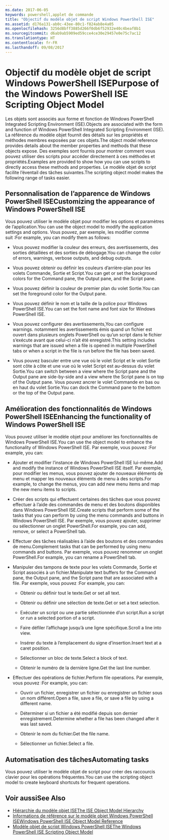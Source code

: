 ```yaml
---
ms.date: 2017-06-05
keywords: powershell,applet de commande
title: "Objectif du modèle objet de script Windows PowerShell ISE"
ms.assetid: d176a131-ab0c-43ee-80c1-f824ab8e4a05
ms.openlocfilehash: 3256d8bff3885d266f0db6f52932e40c4beaf8b1
ms.sourcegitcommit: d6ab9ab5909ed59cce4ce30e29457e0e75c7ac12
ms.translationtype: HT
ms.contentlocale: fr-FR
ms.lasthandoff: 09/08/2017
---
```

# <a name="purpose-of-the-windows-powershell-ise-scripting-object-model"></a><span data-ttu-id="63a60-103">Objectif du modèle objet de script Windows PowerShell ISE</span><span class="sxs-lookup"><span data-stu-id="63a60-103">Purpose of the Windows PowerShell ISE Scripting Object Model</span></span>
  <span data-ttu-id="63a60-104">Les objets sont associés aux forme et fonction de Windows PowerShell Integrated Scripting Environment (ISE).</span><span class="sxs-lookup"><span data-stu-id="63a60-104">Objects are associated with the form and function of Windows PowerShell Integrated Scripting Environment (ISE).</span></span> <span data-ttu-id="63a60-105">La référence du modèle objet fournit des détails sur les propriétés et méthodes membres exposées par ces objets.</span><span class="sxs-lookup"><span data-stu-id="63a60-105">The object model reference provides details about the member properties and methods that these objects expose.</span></span> <span data-ttu-id="63a60-106">Des exemples sont fournis pour montrer comment vous pouvez utiliser des scripts pour accéder directement à ces méthodes et propriétés.</span><span class="sxs-lookup"><span data-stu-id="63a60-106">Examples are provided to show how you can use scripts to directly access these methods and properties.</span></span> <span data-ttu-id="63a60-107">Le modèle objet de script facilite l’éventail des tâches suivantes.</span><span class="sxs-lookup"><span data-stu-id="63a60-107">The scripting object model makes the following range of tasks easier.</span></span>

## <a name="customizing-the-appearance-of-windows-powershell-ise"></a><span data-ttu-id="63a60-108">Personnalisation de l’apparence de Windows PowerShell ISE</span><span class="sxs-lookup"><span data-stu-id="63a60-108">Customizing the appearance of Windows PowerShell ISE</span></span>
 <span data-ttu-id="63a60-109">Vous pouvez utiliser le modèle objet pour modifier les options et paramètres de l’application.</span><span class="sxs-lookup"><span data-stu-id="63a60-109">You can use the object model to modify the application settings and options.</span></span> <span data-ttu-id="63a60-110">Vous pouvez, par exemple, les modifier comme suit :</span><span class="sxs-lookup"><span data-stu-id="63a60-110">For example, you can modify them as follows:</span></span>

- <span data-ttu-id="63a60-111">Vous pouvez modifier la couleur des erreurs, des avertissements, des sorties détaillées et des sorties de débogage.</span><span class="sxs-lookup"><span data-stu-id="63a60-111">You can change the color of errors, warnings, verbose outputs, and debug outputs.</span></span>

- <span data-ttu-id="63a60-112">Vous pouvez obtenir ou définir les couleurs d’arrière-plan pour les volets Commande, Sortie et Script.</span><span class="sxs-lookup"><span data-stu-id="63a60-112">You can get or set the background colors for the Command pane, the Output pane, and the Script pane.</span></span>

- <span data-ttu-id="63a60-113">Vous pouvez définir la couleur de premier plan du volet Sortie.</span><span class="sxs-lookup"><span data-stu-id="63a60-113">You can set the foreground color for the Output pane.</span></span>

- <span data-ttu-id="63a60-114">Vous pouvez définir le nom et la taille de la police pour Windows PowerShell ISE.</span><span class="sxs-lookup"><span data-stu-id="63a60-114">You can set the font name and font size for Windows PowerShell ISE.</span></span>

- <span data-ttu-id="63a60-115">Vous pouvez configurer des avertissements,</span><span class="sxs-lookup"><span data-stu-id="63a60-115">You can configure warnings.</span></span> <span data-ttu-id="63a60-116">notamment les avertissements émis quand un fichier est ouvert dans plusieurs onglets PowerShell ou qu’un script dans le fichier s’exécute avant que celui-ci n’ait été enregistré.</span><span class="sxs-lookup"><span data-stu-id="63a60-116">This setting includes warnings that are issued when a file is opened in multiple PowerShell tabs or when a script in the file is run before the file has been saved.</span></span>

- <span data-ttu-id="63a60-117">Vous pouvez basculer entre une vue où le volet Script et le volet Sortie sont côte à côte et une vue où le volet Script est au-dessus du volet Sortie.</span><span class="sxs-lookup"><span data-stu-id="63a60-117">You can switch between a view where the Script pane and the Output pane are side-by-side and a view where the Script pane is on top of the Output pane.</span></span> <span data-ttu-id="63a60-118">Vous pouvez ancrer le volet Commande en bas ou en haut du volet Sortie.</span><span class="sxs-lookup"><span data-stu-id="63a60-118">You can dock the Command pane to the bottom or the top of the Output pane.</span></span>

## <a name="enhancing-the-functionality-of-windows-powershell-ise"></a><span data-ttu-id="63a60-119">Amélioration des fonctionnalités de Windows PowerShell ISE</span><span class="sxs-lookup"><span data-stu-id="63a60-119">Enhancing the functionality of Windows PowerShell ISE</span></span>
 <span data-ttu-id="63a60-120">Vous pouvez utiliser le modèle objet pour améliorer les fonctionnalités de Windows PowerShell ISE.</span><span class="sxs-lookup"><span data-stu-id="63a60-120">You can use the object model to enhance the functionality of Windows PowerShell ISE.</span></span> <span data-ttu-id="63a60-121">Par exemple, vous pouvez :</span><span class="sxs-lookup"><span data-stu-id="63a60-121">For example, you can:</span></span>

- <span data-ttu-id="63a60-122">Ajouter et modifier l’instance de Windows PowerShell ISE lui-même.</span><span class="sxs-lookup"><span data-stu-id="63a60-122">Add and modify the instance of Windows PowerShell ISE itself.</span></span> <span data-ttu-id="63a60-123">Par exemple, pour modifier les menus, vous pouvez ajouter de nouveaux éléments de menu et mapper les nouveaux éléments de menu à des scripts.</span><span class="sxs-lookup"><span data-stu-id="63a60-123">For example, to change the menus, you can add new menu items and map the new menu items to scripts.</span></span>

- <span data-ttu-id="63a60-124">Créer des scripts qui effectuent certaines des tâches que vous pouvez effectuer à l’aide des commandes de menu et des boutons disponibles dans Windows PowerShell ISE.</span><span class="sxs-lookup"><span data-stu-id="63a60-124">Create scripts that perform some of the tasks that you can perform by using the menu commands and buttons in Windows PowerShell ISE.</span></span> <span data-ttu-id="63a60-125">Par exemple, vous pouvez ajouter, supprimer ou sélectionner un onglet PowerShell.</span><span class="sxs-lookup"><span data-stu-id="63a60-125">For example, you can add, remove, or select a PowerShell tab.</span></span>

- <span data-ttu-id="63a60-126">Effectuer des tâches réalisables à l’aide des boutons et des commandes de menu.</span><span class="sxs-lookup"><span data-stu-id="63a60-126">Complement tasks that can be performed by using menu commands and buttons.</span></span> <span data-ttu-id="63a60-127">Par exemple, vous pouvez renommer un onglet PowerShell.</span><span class="sxs-lookup"><span data-stu-id="63a60-127">For example, you can rename a PowerShell tab.</span></span>

- <span data-ttu-id="63a60-128">Manipuler des tampons de texte pour les volets Commande, Sortie et Script associés à un fichier.</span><span class="sxs-lookup"><span data-stu-id="63a60-128">Manipulate text buffers for the Command pane, the Output pane, and the Script pane that are associated with a file.</span></span> <span data-ttu-id="63a60-129">Par exemple, vous pouvez :</span><span class="sxs-lookup"><span data-stu-id="63a60-129">For example, you can:</span></span>

    -   <span data-ttu-id="63a60-130">Obtenir ou définir tout le texte.</span><span class="sxs-lookup"><span data-stu-id="63a60-130">Get or set all text.</span></span>

    -   <span data-ttu-id="63a60-131">Obtenir ou définir une sélection de texte.</span><span class="sxs-lookup"><span data-stu-id="63a60-131">Get or set a text selection.</span></span>

    -   <span data-ttu-id="63a60-132">Exécuter un script ou une partie sélectionnée d’un script.</span><span class="sxs-lookup"><span data-stu-id="63a60-132">Run a script or run a selected portion of a script.</span></span>

    -   <span data-ttu-id="63a60-133">Faire défiler l’affichage jusqu’à une ligne spécifique.</span><span class="sxs-lookup"><span data-stu-id="63a60-133">Scroll a line into view.</span></span>

    -   <span data-ttu-id="63a60-134">Insérer du texte à l’emplacement du signe d’insertion.</span><span class="sxs-lookup"><span data-stu-id="63a60-134">Insert text at a caret position.</span></span>

    -   <span data-ttu-id="63a60-135">Sélectionner un bloc de texte.</span><span class="sxs-lookup"><span data-stu-id="63a60-135">Select a block of text.</span></span>

    -   <span data-ttu-id="63a60-136">Obtenir le numéro de la dernière ligne.</span><span class="sxs-lookup"><span data-stu-id="63a60-136">Get the last line number.</span></span>

- <span data-ttu-id="63a60-137">Effectuer des opérations de fichier.</span><span class="sxs-lookup"><span data-stu-id="63a60-137">Perform file operations.</span></span> <span data-ttu-id="63a60-138">Par exemple, vous pouvez :</span><span class="sxs-lookup"><span data-stu-id="63a60-138">For example, you can:</span></span>

    -   <span data-ttu-id="63a60-139">Ouvrir un fichier, enregistrer un fichier ou enregistrer un fichier sous un nom différent.</span><span class="sxs-lookup"><span data-stu-id="63a60-139">Open a file, save a file, or save a file by using a different name.</span></span>

    -   <span data-ttu-id="63a60-140">Déterminer si un fichier a été modifié depuis son dernier enregistrement.</span><span class="sxs-lookup"><span data-stu-id="63a60-140">Determine whether a file has been changed after it was last saved.</span></span>

    -   <span data-ttu-id="63a60-141">Obtenir le nom du fichier.</span><span class="sxs-lookup"><span data-stu-id="63a60-141">Get the file name.</span></span>

    -   <span data-ttu-id="63a60-142">Sélectionner un fichier.</span><span class="sxs-lookup"><span data-stu-id="63a60-142">Select a file.</span></span>

## <a name="automating-tasks"></a><span data-ttu-id="63a60-143">Automatisation des tâches</span><span class="sxs-lookup"><span data-stu-id="63a60-143">Automating tasks</span></span>
 <span data-ttu-id="63a60-144">Vous pouvez utiliser le modèle objet de script pour créer des raccourcis clavier pour les opérations fréquentes.</span><span class="sxs-lookup"><span data-stu-id="63a60-144">You can use the scripting object model to create keyboard shortcuts for frequent operations.</span></span>

## <a name="see-also"></a><span data-ttu-id="63a60-145">Voir aussi</span><span class="sxs-lookup"><span data-stu-id="63a60-145">See Also</span></span>
- [<span data-ttu-id="63a60-146">Hiérarchie du modèle objet ISE</span><span class="sxs-lookup"><span data-stu-id="63a60-146">The ISE Object Model Hierarchy</span></span>](The-ISE-Object-Model-Hierarchy.md) 
- [<span data-ttu-id="63a60-147">Informations de référence sur le modèle objet Windows PowerShell ISE</span><span class="sxs-lookup"><span data-stu-id="63a60-147">Windows PowerShell ISE Object Model Reference</span></span>](Windows-PowerShell-ISE-Object-Model-Reference.md) 
- [<span data-ttu-id="63a60-148">Modèle objet de script Windows PowerShell ISE</span><span class="sxs-lookup"><span data-stu-id="63a60-148">The Windows PowerShell ISE Scripting Object Model</span></span>](The-Windows-PowerShell-ISE-Scripting-Object-Model.md)

  
